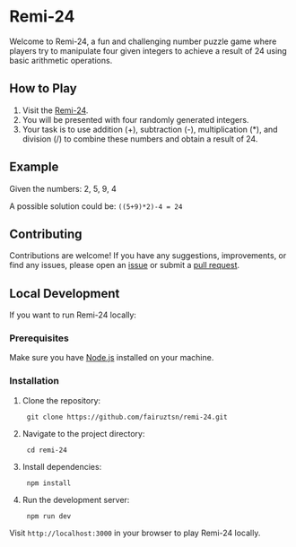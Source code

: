 # Remi-24

Welcome to Remi-24, a fun and challenging number puzzle game where players try to manipulate four given integers to achieve a result of 24 using basic arithmetic operations.

## How to Play

1. Visit the [Remi-24](https://remi-24.vercel.app/).
2. You will be presented with four randomly generated integers.
3. Your task is to use addition (+), subtraction (-), multiplication (*), and division (/) to combine these numbers and obtain a result of 24.

## Example

Given the numbers: 2, 5, 9, 4

A possible solution could be: `((5+9)*2)-4 = 24`

## Contributing

Contributions are welcome! If you have any suggestions, improvements, or find any issues, please open an [issue](https://github.com/yourusername/remi-24/issues) or submit a [pull request](https://github.com/yourusername/remi-24/pulls).

## Local Development

If you want to run Remi-24 locally:

### Prerequisites

Make sure you have [Node.js](https://nodejs.org/) installed on your machine.

### Installation

1. Clone the repository:

        git clone https://github.com/fairuztsn/remi-24.git


2. Navigate to the project directory:

        cd remi-24

3. Install dependencies:

        npm install

4. Run the development server:

        npm run dev

Visit `http://localhost:3000` in your browser to play Remi-24 locally.
